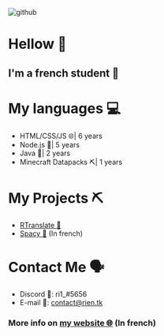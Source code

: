 ![github](https://user-images.githubusercontent.com/49335122/166260574-e7c0ccb8-9594-4afa-979f-fc6a3ee96e91.gif)
# Hellow 👋
## I'm a french student 📘

# My languages 💻
- HTML/CSS/JS 🌐| 6 years
- Node.js 🧵| 5 years
- Java 🍵| 2 years
- Minecraft Datapacks ⛏️| 1 years

# My Projects ⛏️
- [RTranslate 💱](https://github.com/ri1ongithub/rtranslate)
- [Spacy 🚀](https://spacy.tk) (In french)


# Contact Me 🗣️
- Discord 💬: ri1_#5656
- E-mail 📧: contact@rien.tk

### More info on [my website 🌐](https://rien.tk) (In french)
